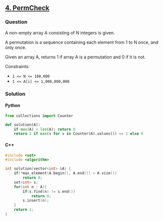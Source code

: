 ## **[4. PermCheck](https://app.codility.com/programmers/lessons/4-counting_elements/perm_check/)**

### Question
A non-empty array A consisting of N integers is given.

A permutation is a sequence containing each element from 1 to N once, and only once.

Given an array A, returns 1 if array A is a permutation and 0 if it is not.

Constraints:
- `1 <= N <= 100,000`
- `1 <= A[i] <= 1,000,000,000`

### Solution

#### Python
```python
from collections import Counter

def solution(A):
    if max(A) > len(A): return 0
    return 1 if max(v for v in Counter(A).values()) == 1 else 0
```

#### C++
```cpp
#include <set>
#include <algorithm>

int solution(vector<int> &A) {
    if(*max_element(A.begin(), A.end()) > A.size())
        return 0;
    set<int> s;
    for(int n : A){
        if(s.find(n) != s.end())
            return 0;
        s.insert(n);
    }
    return 1;
}
```

